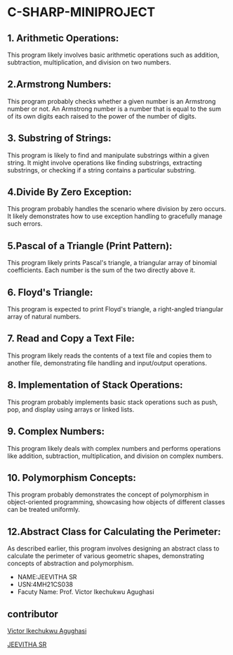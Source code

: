 # C-SHARP-MINIPROJECT
## 1. Arithmetic Operations:
This program likely involves basic arithmetic operations such as addition, subtraction, multiplication, and division on two numbers.

## 2.Armstrong Numbers:
This program probably checks whether a given number is an Armstrong number or not. An Armstrong number is a number that is equal to the sum of its own digits each raised to the power of the number of digits.

## 3. Substring of Strings:
This program is likely to find and manipulate substrings within a given string. It might involve operations like finding substrings, extracting substrings, or checking if a string contains a particular substring.

## 4.Divide By Zero Exception:
This program probably handles the scenario where division by zero occurs. It likely demonstrates how to use exception handling to gracefully manage such errors.

## 5.Pascal of a Triangle (Print Pattern):
This program likely prints Pascal's triangle, a triangular array of binomial coefficients. Each number is the sum of the two directly above it.

## 6. Floyd's Triangle:
This program is expected to print Floyd's triangle, a right-angled triangular array of natural numbers.

## 7. Read and Copy a Text File:
This program likely reads the contents of a text file and copies them to another file, demonstrating file handling and input/output operations.

## 8. Implementation of Stack Operations:
This program probably implements basic stack operations such as push, pop, and display using arrays or linked lists.

## 9. Complex Numbers:
This program likely deals with complex numbers and performs operations like addition, subtraction, multiplication, and division on complex numbers.

## 10. Polymorphism Concepts:
This program probably demonstrates the concept of polymorphism in object-oriented programming, showcasing how objects of different classes can be treated uniformly.

## 12.Abstract Class for Calculating the Perimeter:
As described earlier, this program involves designing an abstract class to calculate the perimeter of various geometric shapes, demonstrating concepts of abstraction and polymorphism.


 - NAME:JEEVITHA SR
 - USN:4MH21CS038
 - Facuty Name: Prof. Victor Ikechukwu Agughasi


## contributor
[Victor Ikechukwu Agughasi](https://github.com/Victor-Ikechukwu)

[JEEVITHA SR](https://github.com/jeevisr)
